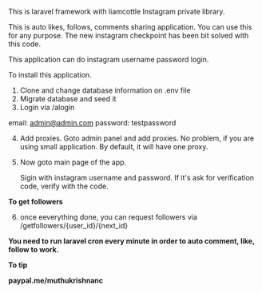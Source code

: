 

This is laravel framework with liamcottle Instagram private library.

This is auto likes, follows, comments sharing application. You can use this for any purpose. The new instagram checkpoint has been bit solved with this code.


This application can do instagram username password login.

To install this application.

1. Clone and change database information on .env file
2. Migrate database and seed it
3. Login via /alogin

email: admin@admin.com
password: testpassword

4. Add proxies. Goto admin panel and add proxies. No problem, if you are using small application. By default, it will have one proxy.

5. Now goto main page of the app.

   Sigin with instagram username and password. If it's ask for verification code, verify with the code.
   
   
 <b> To get followers </b>
   
 6. once eeverything done, you can request followers via /getfollowers/{user_id}/{next_id}
 
 
 <b> You need to run laravel cron every minute in order to auto comment, like, follow to work.</a>
 
 
 To tip 
 
 <b>paypal.me/muthukrishnanc</b>
